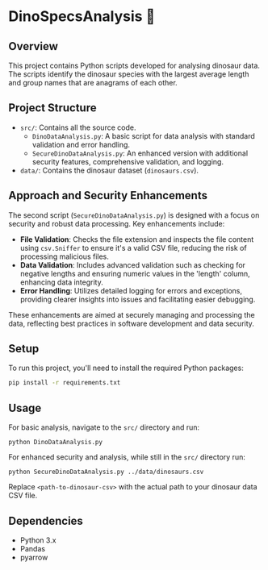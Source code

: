
# DinoSpecsAnalysis 🦖

## Overview
This project contains Python scripts developed for analysing dinosaur data. The scripts identify the dinosaur species with the largest average length and group names that are anagrams of each other.

## Project Structure
- `src/`: Contains all the source code.
  - `DinoDataAnalysis.py`: A basic script for data analysis with standard validation and error handling.
  - `SecureDinoDataAnalysis.py`: An enhanced version with additional security features, comprehensive validation, and logging.
- `data/`: Contains the dinosaur dataset (`dinosaurs.csv`).

## Approach and Security Enhancements
The second script (`SecureDinoDataAnalysis.py`) is designed with a focus on security and robust data processing. Key enhancements include:

- **File Validation**: Checks the file extension and inspects the file content using `csv.Sniffer` to ensure it's a valid CSV file, reducing the risk of processing malicious files.
- **Data Validation**: Includes advanced validation such as checking for negative lengths and ensuring numeric values in the 'length' column, enhancing data integrity.
- **Error Handling**: Utilizes detailed logging for errors and exceptions, providing clearer insights into issues and facilitating easier debugging.

These enhancements are aimed at securely managing and processing the data, reflecting best practices in software development and data security.

## Setup
To run this project, you'll need to install the required Python packages:

```bash
pip install -r requirements.txt
```

## Usage
For basic analysis, navigate to the `src/` directory and run:
```
python DinoDataAnalysis.py
```
For enhanced security and analysis, while still in the `src/` directory run:
```
python SecureDinoDataAnalysis.py ../data/dinosaurs.csv
```

Replace `<path-to-dinosaur-csv>` with the actual path to your dinosaur data CSV file.

## Dependencies
- Python 3.x
- Pandas
- pyarrow

